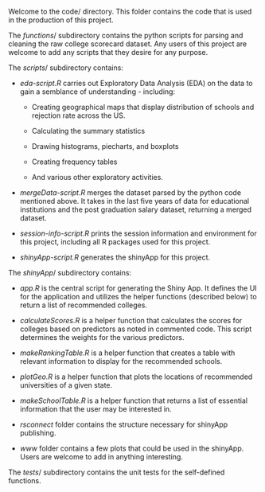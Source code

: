 Welcome to the code/ directory. This folder contains the code that is used in the production of this project.

The *functions*/ subdirectory contains the python scripts for parsing and cleaning the raw college scorecard dataset. Any users of this project are welcome to add any scripts that they desire for any purpose.

The *scripts*/ subdirectory contains:

* *eda-script.R* carries out Exploratory Data Analysis (EDA) on the data to gain a semblance of understanding - including:

	- Creating geographical maps that display distribution of schools and rejection rate across the US. 

    - Calculating the summary statistics

    - Drawing histograms, piecharts, and boxplots

    - Creating frequency tables

    - And various other exploratory activities.

* *mergeData-script.R* merges the dataset parsed by the python code mentioned above. It takes in the last five years of data for educational institutions and the post graduation salary dataset, returning a merged dataset.

* *session-info-script.R* prints the session information and environment for this project, including all R packages used for this project.

* *shinyApp-script.R* generates the shinyApp for this project.

The *shinyApp*/ subdirectory contains:

* *app.R* is the central script for generating the Shiny App. It defines the UI for the application and utilizes the helper functions (described below) to return a list of recommended colleges. 

* *calculateScores.R* is a helper function that calculates the scores for colleges based on predictors as noted in commented code. This script determines the weights for the various predictors.

* *makeRankingTable.R* is a helper function that creates a table with relevant information to display for the recommended schools.

* *plotGeo.R* is a helper function that plots the locations of recommended universities of a given state.

* *makeSchoolTable.R* is a helper function that returns a list of essential information that the user may be interested in.

* *rsconnect* folder contains the structure necessary for shinyApp publishing.

* *www* folder contains a few plots that could be used in the shinyApp. Users are welcome to add in anything interesting.

The *tests*/ subdirectory contains the unit tests for the self-defined functions. 

